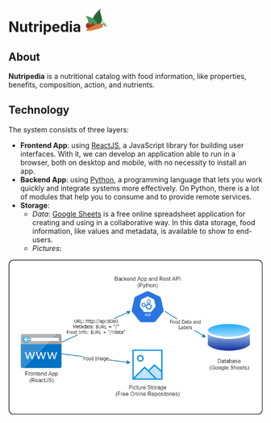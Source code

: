 # Nutripedia ![Nutripedia](food-icon.png)

## About

**Nutripedia** is a nutritional catalog with food information, like properties, benefits, composition, action, and nutrients.

## Technology

The system consists of three layers:
- **Frontend App**: using [ReactJS](https://reactjs.org/), a JavaScript library for building user interfaces. With it, we can develop an application able to run in a browser, both on desktop and mobile, with no necessity to install an app.
- **Backend App**: using [Python](https://www.python.org/), a programming language that lets you work quickly and integrate systems more effectively. On Python, there is a lot of modules that help you to consume and to provide remote services.
- **Storage**:
  - *Data*: [Google Sheets](https://www.google.com/sheets/about/) is a free online spreadsheet application for creating and using in a collaborative way. In this data storage, food information, like values and metadata, is available to show to end-users.
  - *Pictures*: 

![Architecture Diagram](architecture-diagram.png)


